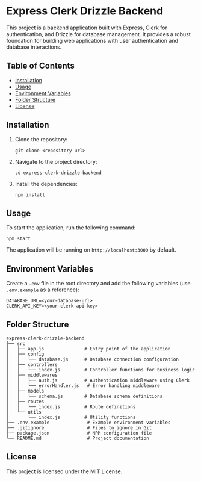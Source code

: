 # Express Clerk Drizzle Backend

This project is a backend application built with Express, Clerk for authentication, and Drizzle for database management. It provides a robust foundation for building web applications with user authentication and database interactions.

## Table of Contents

- [Installation](#installation)
- [Usage](#usage)
- [Environment Variables](#environment-variables)
- [Folder Structure](#folder-structure)
- [License](#license)

## Installation

1. Clone the repository:
   ```
   git clone <repository-url>
   ```

2. Navigate to the project directory:
   ```
   cd express-clerk-drizzle-backend
   ```

3. Install the dependencies:
   ```
   npm install
   ```

## Usage

To start the application, run the following command:
```
npm start
```

The application will be running on `http://localhost:3000` by default.

## Environment Variables

Create a `.env` file in the root directory and add the following variables (use `.env.example` as a reference):

```
DATABASE_URL=<your-database-url>
CLERK_API_KEY=<your-clerk-api-key>
```

## Folder Structure

```
express-clerk-drizzle-backend
├── src
│   ├── app.js               # Entry point of the application
│   ├── config
│   │   └── database.js      # Database connection configuration
│   ├── controllers
│   │   └── index.js         # Controller functions for business logic
│   ├── middlewares
│   │   ├── auth.js          # Authentication middleware using Clerk
│   │   └── errorHandler.js   # Error handling middleware
│   ├── models
│   │   └── schema.js        # Database schema definitions
│   ├── routes
│   │   └── index.js         # Route definitions
│   └── utils
│       └── index.js         # Utility functions
├── .env.example              # Example environment variables
├── .gitignore                # Files to ignore in Git
├── package.json              # NPM configuration file
└── README.md                 # Project documentation
```

## License

This project is licensed under the MIT License.